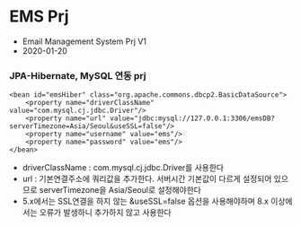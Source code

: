 # EMS Prj
* Email Management System Prj V1
* 2020-01-20

### JPA-Hibernate, MySQL 연동 prj

	<bean id="emsHiber" class="org.apache.commons.dbcp2.BasicDataSource">
		<property name="driverClassName" value="com.mysql.cj.jdbc.Driver"/>
		<property name="url" value="jdbc:mysql://127.0.0.1:3306/emsDB?serverTimezone=Asia/Seoul&useSSL=false"/>
		<property name="username" value="ems"/>
		<property name="password" value="ems"/>
	</bean>
	
* driverClassName : com.mysql.cj.jdbc.Driver를 사용한다
* url : 기본연결주소에 쿼리값을 추가한다. 서버시간 기본값이 다르게 설정되어 있으므로 serverTimezone을 Asia/Seoul로 설정해야한다
* 5.x에서는 SSL연결을 하지 않는 &useSSL=false 옵션을 사용해야하며 8.x 이상에서는 오류가 발생하니 추가하지 않고 사용한다